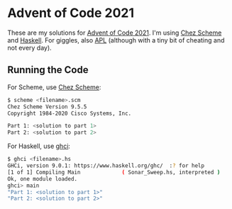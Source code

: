 # Advent of Code 2021

These are my solutions for [Advent of Code 2021][aoc]. I'm using [Chez Scheme][chez] and [Haskell][haskell]. For giggles, also [APL][apl] (although with a tiny bit of cheating and not every day).

## Running the Code

For Scheme, use [Chez Scheme][chez]:

```bash
$ scheme <filename>.scm
Chez Scheme Version 9.5.5
Copyright 1984-2020 Cisco Systems, Inc.

Part 1: <solution to part 1>
Part 2: <solution to part 2>
```

For Haskell, use [ghci][haskell]:

```bash
$ ghci <filename>.hs
GHCi, version 9.0.1: https://www.haskell.org/ghc/  :? for help
[1 of 1] Compiling Main             ( Sonar_Sweep.hs, interpreted )
Ok, one module loaded.
ghci> main
"Part 1: <solution to part 1>"
"Part 2: <solution to part 2>"
```

[aoc]: https://adventofcode.com/2021
[chez]: https://cisco.github.io/ChezScheme/
[haskell]: https://www.haskell.org
[apl]: https://en.wikipedia.org/wiki/APL_(programming_language)
